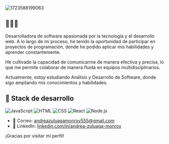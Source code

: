 ![1723588199063](https://github.com/user-attachments/assets/36c238d7-63db-467d-88f4-e63ccc98dfe4)




## 👩🏻‍💻 

Desarrolladora de software apasionada por la tecnología y el desarrollo web. A lo largo de mi proceso, he tenido la oportunidad de participar en proyectos de programación, donde he podido aplicar mis habilidades y aprender constantemente.

He cultivado la capacidad de comunicarme de manera efectiva y precisa, lo que me permite colaborar de manera fluida en equipos multidisciplinarios.

Actualmente, estoy estudiando Análisis y Desarrollo de Software, donde sigo ampliando mis conocimientos y habilidades.



## 🍃 Stack de desarrollo

![JavaScript](https://img.shields.io/badge/-JavaScript-F7DF1E?style=flat-square&logo=javascript&logoColor=white) 
![HTML](https://img.shields.io/badge/-HTML-E34F26?style=flat-square&logo=html5&logoColor=white) 
![CSS](https://img.shields.io/badge/-CSS-1572B6?style=flat-square&logo=css3&logoColor=white) 
![React](https://img.shields.io/badge/-React-61DAFB?style=flat-square&logo=react&logoColor=white) 
![Node.js](https://img.shields.io/badge/-Node.js-8CC84B?style=flat-square&logo=node.js&logoColor=white) 

- 📧 Correo: [andreazuluagamonroy555@gmail.com](mailto:andreazuluagamonroy555@gmail.com)
- 💼 LinkedIn: [linkedin.com/in/andrea-zuluaga-monroy](https://linkedin.com/in/andrea-zuluaga-monroy)

¡Gracias por visitar mi perfil!


